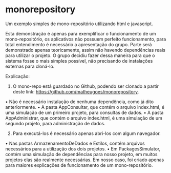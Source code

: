# monorepository

Um exemplo simples de mono-repositório utilizando html e javascript.

Esta demonstração é apenas para exemplificar o funcionamento de um mono-repositório, os aplicativos não possuem perfeito funcionamento, para total entendimento é necessário a apresentação do grupo. Parte será demonstrado apenas teoricamente, assim não havendo dependências reais para utilizar o projeto. O grupo decidiu fazer dessa maneira para que o sistema fosse o mais simples possível, não precisando de instalações externas para cloná-lo.

Explicação: 
1.	O mono-repo está guardado no Github, podendo ser clonado a partir deste link: https://github.com/matheugoes/monorepository. 

•	Não é necessário instalação de nenhuma dependência, como já dito anteriormente.
•	A pasta AppConsultar, que contém o arquivo index.html, é uma simulação de um primeiro projeto, para consultas de dados. 
•	A pasta AppAdministrar, que contém o arquivo index.html, é uma simulação de um segundo projeto, para administração de dados. 

2.	Para executá-los é necessário apenas abri-los com algum navegador. 

•	Nas pastas ArmazenamentoDeDados e Estilos, contém arquivos necessários para a utilização dos dois projetos.
•	Em PackagesSimulator, contém uma simulação de dependências para nosso projeto, em muitos projetos elas são realmente necessárias. Em nosso caso, foi criado apenas para maiores explicações de funcionamento de um mono-repositório.
